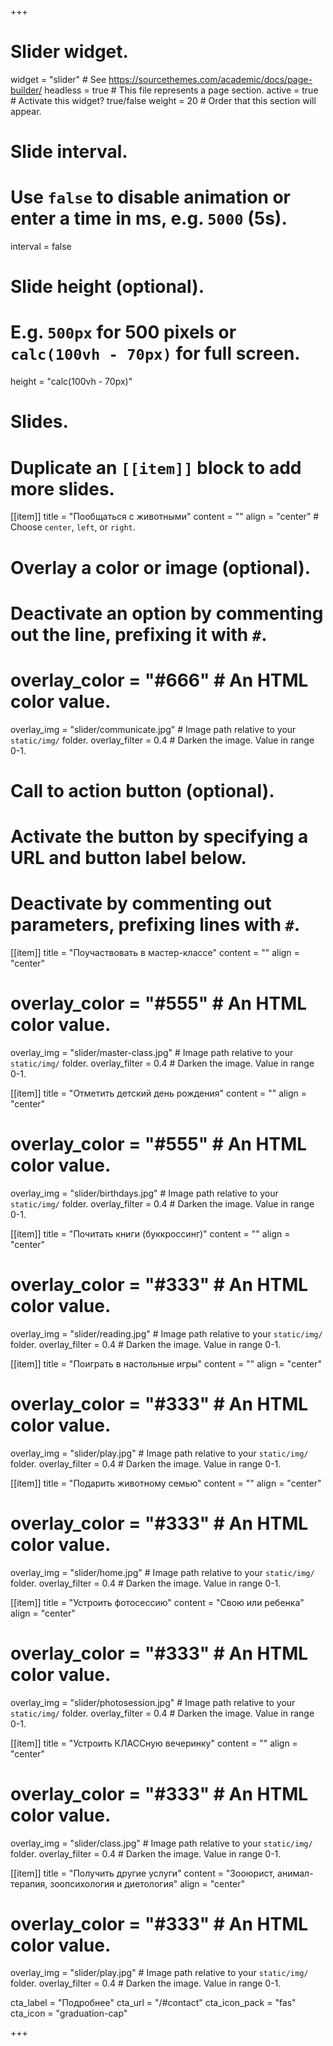 +++
# Slider widget.
widget = "slider"  # See https://sourcethemes.com/academic/docs/page-builder/
headless = true  # This file represents a page section.
active = true  # Activate this widget? true/false
weight = 20  # Order that this section will appear.

# Slide interval.
# Use `false` to disable animation or enter a time in ms, e.g. `5000` (5s).
interval = false

# Slide height (optional).
# E.g. `500px` for 500 pixels or `calc(100vh - 70px)` for full screen.
height = "calc(100vh - 70px)"

# Slides.
# Duplicate an `[[item]]` block to add more slides.
[[item]]
  title = "Пообщаться с животными"
  content = ""
  align = "center"  # Choose `center`, `left`, or `right`.

  # Overlay a color or image (optional).
  #   Deactivate an option by commenting out the line, prefixing it with `#`.
  # overlay_color = "#666"  # An HTML color value.
  overlay_img = "slider/communicate.jpg"  # Image path relative to your `static/img/` folder.
  overlay_filter = 0.4  # Darken the image. Value in range 0-1.

  # Call to action button (optional).
  #   Activate the button by specifying a URL and button label below.
  #   Deactivate by commenting out parameters, prefixing lines with `#`.

[[item]]
  title = "Поучаствовать в мастер-классе"
  content = ""
  align = "center"

  # overlay_color = "#555"  # An HTML color value.
  overlay_img = "slider/master-class.jpg"  # Image path relative to your `static/img/` folder.
  overlay_filter = 0.4  # Darken the image. Value in range 0-1.

[[item]]
  title = "Отметить детский день рождения"
  content = ""
  align = "center"

  # overlay_color = "#555"  # An HTML color value.
  overlay_img = "slider/birthdays.jpg"  # Image path relative to your `static/img/` folder.
  overlay_filter = 0.4  # Darken the image. Value in range 0-1.

[[item]]
  title = "Почитать книги (буккроссинг)"
  content = ""
  align = "center"

  # overlay_color = "#333"  # An HTML color value.
  overlay_img = "slider/reading.jpg"  # Image path relative to your `static/img/` folder.
  overlay_filter = 0.4  # Darken the image. Value in range 0-1.

[[item]]
  title = "Поиграть в настольные игры"
  content = ""
  align = "center"

  # overlay_color = "#333"  # An HTML color value.
  overlay_img = "slider/play.jpg"  # Image path relative to your `static/img/` folder.
  overlay_filter = 0.4  # Darken the image. Value in range 0-1.

[[item]]
  title = "Подарить животному семью"
  content = ""
  align = "center"

  # overlay_color = "#333"  # An HTML color value.
  overlay_img = "slider/home.jpg"  # Image path relative to your `static/img/` folder.
  overlay_filter = 0.4  # Darken the image. Value in range 0-1.

[[item]]
  title = "Устроить фотосессию"
  content = "Свою или ребенка"
  align = "center"

  # overlay_color = "#333"  # An HTML color value.
  overlay_img = "slider/photosession.jpg"  # Image path relative to your `static/img/` folder.
  overlay_filter = 0.4  # Darken the image. Value in range 0-1.

[[item]]
  title = "Устроить КЛАССную вечеринку"
  content = ""
  align = "center"

  # overlay_color = "#333"  # An HTML color value.
  overlay_img = "slider/class.jpg"  # Image path relative to your `static/img/` folder.
  overlay_filter = 0.4  # Darken the image. Value in range 0-1.

[[item]]
  title = "Получить другие услуги"
  content = "Зооюрист, анимал-терапия, зоопсихология и диетология"
  align = "center"

  # overlay_color = "#333"  # An HTML color value.
  overlay_img = "slider/play.jpg"  # Image path relative to your `static/img/` folder.
  overlay_filter = 0.4  # Darken the image. Value in range 0-1.

  cta_label = "Подробнее"
  cta_url = "/#contact"
  cta_icon_pack = "fas"
  cta_icon = "graduation-cap"

+++
